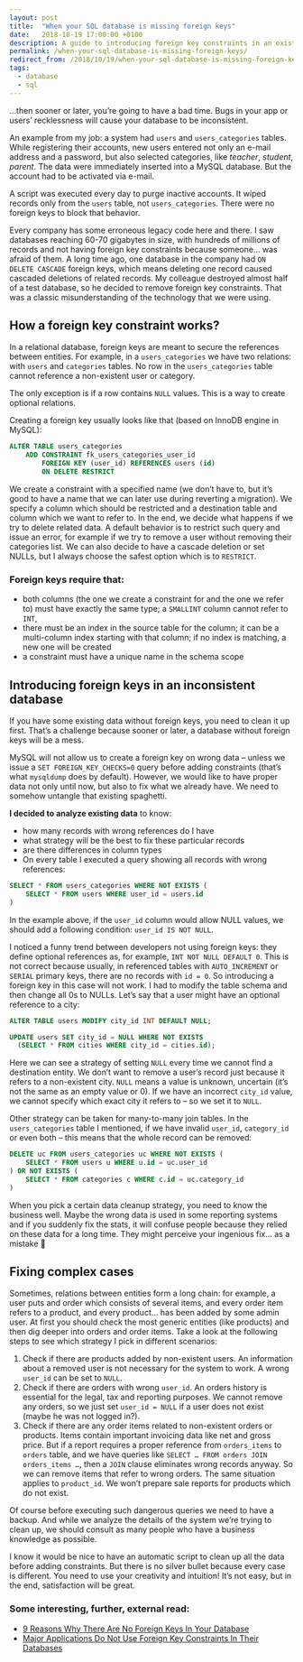 ```yaml
---
layout: post
title:  "When your SQL database is missing foreign keys"
date:   2018-10-19 17:00:00 +0100
description: A guide to introducing foreign key constraints in an existing SQL database. You will learn how to fix erroneous data which does not apply to the constraints.
permalink: /when-your-sql-database-is-missing-foreign-keys/
redirect_from: /2018/10/19/when-your-sql-database-is-missing-foreign-keys/
tags:
  - database
  - sql
---
```


…then sooner or later, you’re going to have a bad time. Bugs in your app or users’ recklessness will cause your database to be inconsistent.

An example from my job: a system had `users` and `users_categories` tables. While registering their accounts, new users entered not only an e-mail address and a password, but also selected categories, like *teacher*, *student*, *parent*. The data were immediately inserted into a MySQL database. But the account had to be activated via e-mail.

A script was executed every day to purge inactive accounts. It wiped records only from the `users` table, not `users_categories`. There were no foreign keys to block that behavior.

Every company has some erroneous legacy code here and there. I saw databases reaching 60-70 gigabytes in size, with hundreds of millions of records and not having foreign key constraints because someone… was afraid of them. A long time ago, one database in the company had `ON DELETE CASCADE` foreign keys, which means deleting one record caused cascaded deletions of related records. My colleague destroyed almost half of a test database, so he decided to remove foreign key constraints. That was a classic misunderstanding of the technology that we were using.

## How a foreign key constraint works?

In a relational database, foreign keys are meant to secure the references between entities. For example, in a `users_categories` we have two relations: with `users` and `categories` tables. No row in the `users_categories` table cannot reference a non-existent user or category.

The only exception is if a row contains `NULL` values. This is a way to create optional relations.

Creating a foreign key usually looks like that (based on InnoDB engine in MySQL):

```sql
ALTER TABLE users_categories
    ADD CONSTRAINT fk_users_categories_user_id
        FOREIGN KEY (user_id) REFERENCES users (id)
        ON DELETE RESTRICT
```

We create a constraint with a specified name (we don’t have to, but it’s good to have a name that we can later use during reverting a migration). We specify a column which should be restricted and a destination table and column which we want to refer to. In the end, we decide what happens if we try to delete related data. A default behavior is to restrict such query and issue an error, for example if we try to remove a user without removing their categories list. We can also decide to have a cascade deletion or set NULLs, but I always choose the safest option which is to `RESTRICT`.

### Foreign keys require that:

* both columns (the one we create a constraint for and the one we refer to) must have exactly the same type; a `SMALLINT` column cannot refer to `INT`,
* there must be an index in the source table for the column; it can be a multi-column index starting with that column; if no index is matching, a new one will be created
* a constraint must have a unique name in the schema scope

## Introducing foreign keys in an inconsistent database

If you have some existing data without foreign keys, you need to clean it up first. That’s a challenge because sooner or later, a database without foreign keys will be a mess.

MySQL will not allow us to create a foreign key on wrong data – unless we issue a `SET FOREIGN_KEY_CHECKS=0` query before adding constraints (that’s what `mysqldump` does by default). However, we would like to have proper data not only until now, but also to fix what we already have. We need to somehow untangle that existing spaghetti.

**I decided to analyze existing data** to know:

* how many records with wrong references do I have
* what strategy will be the best to fix these particular records
* are there differences in column types
* On every table I executed a query showing all records with wrong references:

```sql
SELECT * FROM users_categories WHERE NOT EXISTS (
    SELECT * FROM users WHERE user_id = users.id
)
```

In the example above, if the `user_id` column would allow NULL values, we should add a following condition: `user_id IS NOT NULL`.

I noticed a funny trend between developers not using foreign keys: they define optional references as, for example, `INT NOT NULL DEFAULT 0`. This is not correct because usually, in referenced tables with `AUTO_INCREMENT` or `SERIAL` primary keys, there are no records with `id = 0`. So introducing a foreign key in this case will not work. I had to modify the table schema and then change all 0s to NULLs. Let’s say that a user might have an optional reference to a city:

```sql
ALTER TABLE users MODIFY city_id INT DEFAULT NULL;

UPDATE users SET city_id = NULL WHERE NOT EXISTS
  (SELECT * FROM cities WHERE city_id = cities.id);
```

Here we can see a strategy of setting `NULL` every time we cannot find a destination entity. We don’t want to remove a user’s record just because it refers to a non-existent city. `NULL` means a value is unknown, uncertain (it’s not the same as an empty value or 0). If we have an incorrect `city_id` value, we cannot specify which exact city it refers to – so we set it to `NULL`.

Other strategy can be taken for many-to-many join tables. In the `users_categories` table I mentioned, if we have invalid `user_id`, `category_id` or even both – this means that the whole record can be removed:

```sql
DELETE uc FROM users_categories uc WHERE NOT EXISTS (
    SELECT * FROM users u WHERE u.id = uc.user_id
) OR NOT EXISTS (
    SELECT * FROM categories c WHERE c.id = uc.category_id
)
```

When you pick a certain data cleanup strategy, you need to know the business well. Maybe the wrong data is used in some reporting systems and if you suddenly fix the stats, it will confuse people because they relied on these data for a long time. They might perceive your ingenious fix… as a mistake 🙂

## Fixing complex cases

Sometimes, relations between entities form a long chain: for example, a user puts and order which consists of several items, and every order item refers to a product, and every product… has been added by some admin user. At first you should check the most generic entities (like products) and then dig deeper into orders and order items. Take a look at the following steps to see which strategy I pick in different scenarios:

1. Check if there are products added by non-existent users. An information about a removed user is not necessary for the system to work. A wrong `user_id` can be set to `NULL`.
2. Check if there are orders with wrong `user_id`. An orders history is essential for the legal, tax and reporting purposes. We cannot remove any orders, so we just set `user_id = NULL` if a user does not exist (maybe he was not logged in?).
3. Check if there are any order items related to non-existent orders or products. Items contain important invoicing data like net and gross price. But if a report requires a proper reference from `orders_items` to `orders` table, and we have queries like `SELECT … FROM orders JOIN orders_items …`, then a `JOIN` clause eliminates wrong records anyway. So we can remove items that refer to wrong orders. The same situation applies to `product_id`. We won’t prepare sale reports for products which do not exist.

Of course before executing such dangerous queries we need to have a backup. And while we analyze the details of the system we’re trying to clean up, we should consult as many people who have a business knowledge as possible.

I know it would be nice to have an automatic script to clean up all the data before adding constraints. But there is no silver bullet because every case is different. You need to use your creativity and intuition! It’s not easy, but in the end, satisfaction will be great.

### Some interesting, further, external read:

* [9 Reasons Why There Are No Foreign Keys In Your Database](https://dataedo.com/blog/why-there-are-no-foreign-keys-in-your-database-referential-integrity-checks)
* [Major Applications Do Not Use Foreign Key Constraints In Their Databases](https://dataedo.com/blog/major-applications-do-not-use-foreign-key-constraints-in-their-databases-oracle-microsoft-sap)
